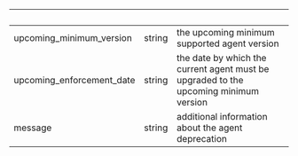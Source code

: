 <!-- Code generated for API Clients. DO NOT EDIT. -->

| &nbsp; | &nbsp; | &nbsp; |
|---|---|---|
| upcoming_minimum_version | string | the upcoming minimum supported agent version |
| upcoming_enforcement_date | string | the date by which the current agent must be upgraded to the upcoming minimum version |
| message | string | additional information about the agent deprecation |
